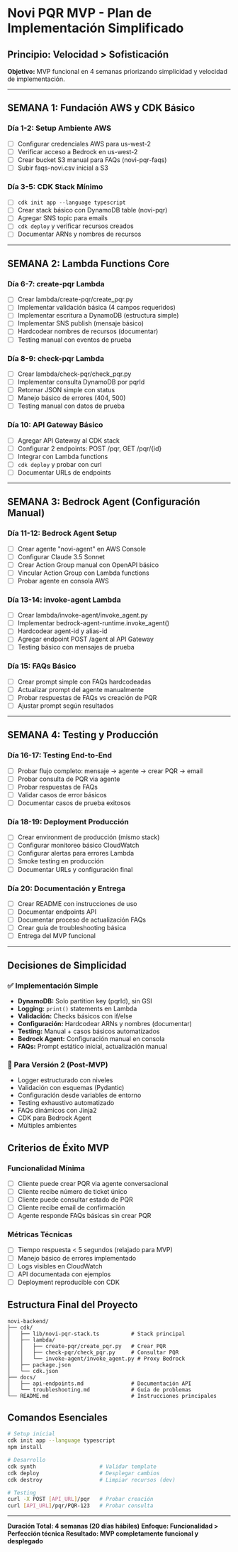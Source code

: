 # Novi PQR MVP - Plan de Implementación Simplificado

## Principio: Velocidad > Sofisticación
**Objetivo:** MVP funcional en 4 semanas priorizando simplicidad y velocidad de implementación.

---

## SEMANA 1: Fundación AWS y CDK Básico

### Día 1-2: Setup Ambiente AWS
- [ ] Configurar credenciales AWS para us-west-2
- [ ] Verificar acceso a Bedrock en us-west-2
- [ ] Crear bucket S3 manual para FAQs (novi-pqr-faqs)
- [ ] Subir faqs-novi.csv inicial a S3

### Día 3-5: CDK Stack Mínimo
- [ ] `cdk init app --language typescript`
- [ ] Crear stack básico con DynamoDB table (novi-pqr)
- [ ] Agregar SNS topic para emails
- [ ] `cdk deploy` y verificar recursos creados
- [ ] Documentar ARNs y nombres de recursos

---

## SEMANA 2: Lambda Functions Core

### Día 6-7: create-pqr Lambda
- [ ] Crear lambda/create-pqr/create_pqr.py
- [ ] Implementar validación básica (4 campos requeridos)
- [ ] Implementar escritura a DynamoDB (estructura simple)
- [ ] Implementar SNS publish (mensaje básico)
- [ ] Hardcodear nombres de recursos (documentar)
- [ ] Testing manual con eventos de prueba

### Día 8-9: check-pqr Lambda
- [ ] Crear lambda/check-pqr/check_pqr.py
- [ ] Implementar consulta DynamoDB por pqrId
- [ ] Retornar JSON simple con status
- [ ] Manejo básico de errores (404, 500)
- [ ] Testing manual con datos de prueba

### Día 10: API Gateway Básico
- [ ] Agregar API Gateway al CDK stack
- [ ] Configurar 2 endpoints: POST /pqr, GET /pqr/{id}
- [ ] Integrar con Lambda functions
- [ ] `cdk deploy` y probar con curl
- [ ] Documentar URLs de endpoints

---

## SEMANA 3: Bedrock Agent (Configuración Manual)

### Día 11-12: Bedrock Agent Setup
- [ ] Crear agente "novi-agent" en AWS Console
- [ ] Configurar Claude 3.5 Sonnet
- [ ] Crear Action Group manual con OpenAPI básico
- [ ] Vincular Action Group con Lambda functions
- [ ] Probar agente en consola AWS

### Día 13-14: invoke-agent Lambda
- [ ] Crear lambda/invoke-agent/invoke_agent.py
- [ ] Implementar bedrock-agent-runtime.invoke_agent()
- [ ] Hardcodear agent-id y alias-id
- [ ] Agregar endpoint POST /agent al API Gateway
- [ ] Testing básico con mensajes de prueba

### Día 15: FAQs Básico
- [ ] Crear prompt simple con FAQs hardcodeadas
- [ ] Actualizar prompt del agente manualmente
- [ ] Probar respuestas de FAQs vs creación de PQR
- [ ] Ajustar prompt según resultados

---

## SEMANA 4: Testing y Producción

### Día 16-17: Testing End-to-End
- [ ] Probar flujo completo: mensaje → agente → crear PQR → email
- [ ] Probar consulta de PQR via agente
- [ ] Probar respuestas de FAQs
- [ ] Validar casos de error básicos
- [ ] Documentar casos de prueba exitosos

### Día 18-19: Deployment Producción
- [ ] Crear environment de producción (mismo stack)
- [ ] Configurar monitoreo básico CloudWatch
- [ ] Configurar alertas para errores Lambda
- [ ] Smoke testing en producción
- [ ] Documentar URLs y configuración final

### Día 20: Documentación y Entrega
- [ ] Crear README con instrucciones de uso
- [ ] Documentar endpoints API
- [ ] Documentar proceso de actualización FAQs
- [ ] Crear guía de troubleshooting básica
- [ ] Entrega del MVP funcional

---

## Decisiones de Simplicidad

### ✅ Implementación Simple
- **DynamoDB:** Solo partition key (pqrId), sin GSI
- **Logging:** `print()` statements en Lambda
- **Validación:** Checks básicos con if/else
- **Configuración:** Hardcodear ARNs y nombres (documentar)
- **Testing:** Manual + casos básicos automatizados
- **Bedrock Agent:** Configuración manual en consola
- **FAQs:** Prompt estático inicial, actualización manual

### 📝 Para Versión 2 (Post-MVP)
- Logger estructurado con niveles
- Validación con esquemas (Pydantic)
- Configuración desde variables de entorno
- Testing exhaustivo automatizado
- FAQs dinámicos con Jinja2
- CDK para Bedrock Agent
- Múltiples ambientes

## Criterios de Éxito MVP

### Funcionalidad Mínima
- [ ] Cliente puede crear PQR via agente conversacional
- [ ] Cliente recibe número de ticket único
- [ ] Cliente puede consultar estado de PQR
- [ ] Cliente recibe email de confirmación
- [ ] Agente responde FAQs básicas sin crear PQR

### Métricas Técnicas
- [ ] Tiempo respuesta < 5 segundos (relajado para MVP)
- [ ] Manejo básico de errores implementado
- [ ] Logs visibles en CloudWatch
- [ ] API documentada con ejemplos
- [ ] Deployment reproducible con CDK

## Estructura Final del Proyecto

```
novi-backend/
├── cdk/
│   ├── lib/novi-pqr-stack.ts          # Stack principal
│   ├── lambda/
│   │   ├── create-pqr/create_pqr.py   # Crear PQR
│   │   ├── check-pqr/check_pqr.py     # Consultar PQR
│   │   └── invoke-agent/invoke_agent.py # Proxy Bedrock
│   ├── package.json
│   └── cdk.json
├── docs/
│   ├── api-endpoints.md               # Documentación API
│   └── troubleshooting.md             # Guía de problemas
└── README.md                          # Instrucciones principales
```

## Comandos Esenciales

```bash
# Setup inicial
cdk init app --language typescript
npm install

# Desarrollo
cdk synth                    # Validar template
cdk deploy                   # Desplegar cambios
cdk destroy                  # Limpiar recursos (dev)

# Testing
curl -X POST [API_URL]/pqr   # Probar creación
curl [API_URL]/pqr/PQR-123   # Probar consulta
```

---

**Duración Total: 4 semanas (20 días hábiles)**
**Enfoque: Funcionalidad > Perfección técnica**
**Resultado: MVP completamente funcional y desplegado**
